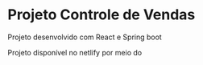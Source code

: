 # Projeto Controle de Vendas
Projeto desenvolvido com React e Spring boot

Projeto disponível no netlify por meio do 
